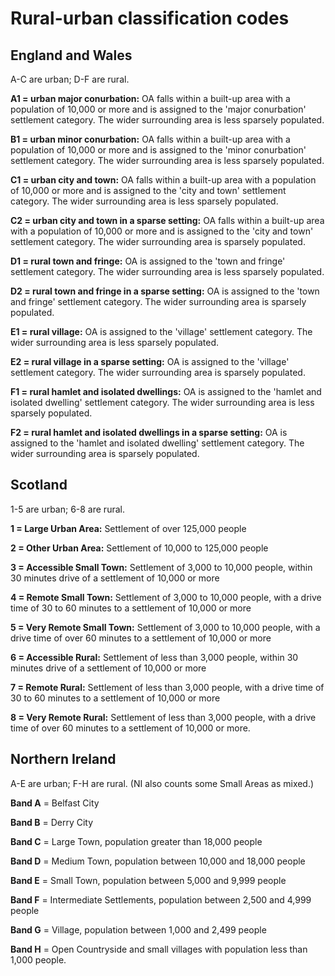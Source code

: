 # Rural-urban classification codes

## England and Wales
A-C are urban; D-F are rural.

**A1 = urban major conurbation:** OA falls within a built-up area with a population of 10,000 or more and is assigned to the 'major conurbation' settlement category. The wider surrounding area is less sparsely populated.

**B1 = urban minor conurbation:** OA falls within a built-up area with a population of 10,000 or more and is assigned to the 'minor conurbation' settlement category. The wider surrounding area is less sparsely populated.

**C1 = urban city and town:** OA falls within a built-up area with a population of 10,000 or more and is assigned to the 'city and town' settlement category. The wider surrounding area is less sparsely populated.

**C2 = urban city and town in a sparse setting:** OA falls within a built-up area with a population of 10,000 or more and is assigned to the 'city and town' settlement category. The wider surrounding area is sparsely populated.

**D1 = rural town and fringe:** OA is assigned to the 'town and fringe' settlement category. The wider surrounding area is less sparsely populated.

**D2 = rural town and fringe in a sparse setting:** OA is assigned to the 'town and fringe' settlement category. The wider surrounding area is sparsely populated.

**E1 = rural village:** OA is assigned to the 'village' settlement category. The wider surrounding area is less sparsely populated.

**E2 = rural village in a sparse setting:** OA is assigned to the 'village' settlement category. The wider surrounding area is sparsely populated.

**F1 = rural hamlet and isolated dwellings:** OA is assigned to the 'hamlet and isolated dwelling' settlement category. The wider surrounding area is less sparsely populated.

**F2 = rural hamlet and isolated dwellings in a sparse setting:** OA is assigned to the 'hamlet and isolated dwelling' settlement category. The wider surrounding area is sparsely populated.

## Scotland
1-5 are urban; 6-8 are rural.

**1 = Large Urban Area:** Settlement of over 125,000 people

**2 = Other Urban Area:** Settlement of 10,000 to 125,000 people

**3 = Accessible Small Town:** Settlement of 3,000 to 10,000 people, within 30 minutes drive of a settlement of 10,000 or more

**4 = Remote Small Town:** Settlement of 3,000 to 10,000 people, with a drive time of 30 to 60 minutes to a settlement of 10,000 or more

**5 = Very Remote Small Town:** Settlement of 3,000 to 10,000 people, with a drive time of over 60 minutes to a settlement of 10,000 or more

**6 = Accessible Rural:** Settlement of less than 3,000 people, within 30 minutes drive of a settlement of 10,000 or more

**7 = Remote Rural:** Settlement of less than 3,000 people, with a drive time of 30 to 60 minutes to a settlement of 10,000 or more

**8 = Very Remote Rural:** Settlement of less than 3,000 people, with a drive time of over 60 minutes to a settlement of 10,000 or more.

## Northern Ireland
A-E are urban; F-H are rural. (NI also counts some Small Areas as mixed.)

**Band A** = Belfast City

**Band B** = Derry City

**Band C** = Large Town, population greater than 18,000 people

**Band D** = Medium Town, population between 10,000 and 18,000 people

**Band E** = Small Town, population between 5,000 and 9,999 people

**Band F** = Intermediate Settlements, population between 2,500 and 4,999 people

**Band G** = Village, population between 1,000 and 2,499 people

**Band H** = Open Countryside and small villages with population less than 1,000 people.
